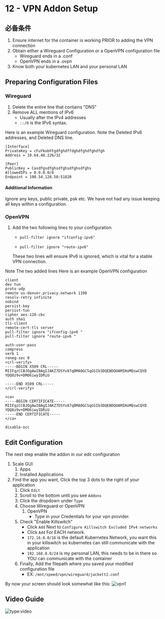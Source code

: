 # 12 - VPN Addon Setup

## 必备条件

1. Ensure internet for the container is working PRIOR to adding the VPN connection
2. Obtain either a Wireguard Configuration or a OpenVPN configuration file
    - Wireguard ends in a .conf
    - OpenVPN ends in a .ovpn
3. Know both your kubernetes LAN and your personal LAN

## Preparing Configuration Files

### Wireguard

1. Delete the entire line that contains "DNS"
2. Remove ALL mentions of IPv6
    - Usually after the IPv4 addresses
    - `::/0` is the IPv6 syntax.

Here is an example Wireguard configuration. Note the Deleted IPv6 addresses, and Deleted DNS line.

```text
[Interface]
PrivateKey = cFuYkobFFgdfghdffdghdfghdfghdfgh
Address = 10.64.48.226/32

[Peer]
PublicKey = Casdfgsdfghsdfghsdfghsdfghs
AllowedIPs = 0.0.0.0/0
Endpoint = 198.54.128.58:51820
```

#### Additional Information

Ignore any keys, public private, psk etc. We have not had any issue keeping all keys within a configuration.

### OpenVPN

1. Add the two following lines to your configuration
    - `pull-filter ignore "ifconfig-ipv6"`

    - `pull-filter ignore "route-ipv6"`

    These two lines will ensure IPv6 is ignored, which is vital for a stable VPN connection.

Note The two added lines Here is an example OpenVPN configuration

```text
client
dev tun
proto udp
remote us-denver.privacy.network 1198
resolv-retry infinite
nobind
persist-key
persist-tun
cipher aes-128-cbc
auth sha1
tls-client
remote-cert-tls server
pull-filter ignore "ifconfig-ipv6 "
pull-filter ignore "route-ipv6 "

auth-user-pass
compress
verb 1
reneg-sec 0
<crl-verify>
-----BEGIN X509 CRL-----
MIIFqzCCBJOgAwIBAgIJAKZ7D5Yv87qDMA0GCSqGSIb3DQEBDQUAMIHoMQswCQYD
YDQ8z9v+DMO6iwyIDRiU

-----END X509 CRL-----
</crl-verify>

<ca>
-----BEGIN CERTIFICATE-----
MIIFqzCCBJOgAwIBAgIJAKZ7D5Yv87qDMA0GCSqGSIb3DQEBDQUAMIHoMQswCQYD
YDQ8z9v+DMO6iwyIDRiU
-----END CERTIFICATE-----
</ca>

disable-occ
```

## Edit Configuration

The next step enable the addon in our edit configuration

1. Scale GUI
    1. Apps
    2. Installed Applications
2. Find the app you want, Click the top 3 dots to the right of your application
    1. Click `Edit`
    2. Scroll to the bottom until you see `Addons`
    3. Click the dropdown under `Type`
    4. Choose Wireguard or OpenVPN
        1. OpenVPN
            - Type in your Credentials for your vpn provider.
    5. Check "Enable Killswitch"
        - Click `Add` Next to `Configure Killswitch Excluded IPv4 networks`
        - Click `Add` For EACH network.
        - `172.16.0.0/16` is the default Kubernetes Network, you want this in your killswitch so kubernetes can still communicate with the application
        - `192.168.0.0/24` is my personal LAN, this needs to be in there so YOU can communicate with the container
    6. Finally, Add the filepath where you saved your modified configuration file
        - EX: `/mnt/speed/vpn/wireguard/jackett2.conf`

By now your screen should look somewhat like this: ![vpn1](/img/vpn/vpn1.png)

## Video Guide

![type:video](https://www.youtube.com/embed/zSNApt-Ojng)
